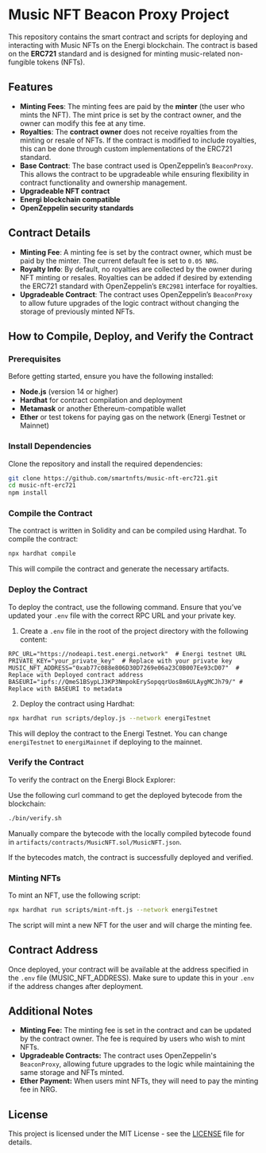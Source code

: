# Music NFT Beacon Proxy Project

This repository contains the smart contract and scripts for deploying and interacting with Music NFTs on the Energi blockchain. The contract is based on the **ERC721** standard and is designed for minting music-related non-fungible tokens (NFTs).

## Features

- **Minting Fees**: The minting fees are paid by the **minter** (the user who mints the NFT). The mint price is set by the contract owner, and the owner can modify this fee at any time.
- **Royalties**: The **contract owner** does not receive royalties from the minting or resale of NFTs. If the contract is modified to include royalties, this can be done through custom implementations of the ERC721 standard.
- **Base Contract**: The base contract used is OpenZeppelin’s `BeaconProxy`. This allows the contract to be upgradeable while ensuring flexibility in contract functionality and ownership management.
- **Upgradeable NFT contract**
- **Energi blockchain compatible**
- **OpenZeppelin security standards**

## Contract Details

- **Minting Fee**: A minting fee is set by the contract owner, which must be paid by the minter. The current default fee is set to `0.05 NRG`.
- **Royalty Info**: By default, no royalties are collected by the owner during NFT minting or resales. Royalties can be added if desired by extending the ERC721 standard with OpenZeppelin’s `ERC2981` interface for royalties.
- **Upgradeable Contract**: The contract uses OpenZeppelin’s `BeaconProxy` to allow future upgrades of the logic contract without changing the storage of previously minted NFTs.

## How to Compile, Deploy, and Verify the Contract

### Prerequisites

Before getting started, ensure you have the following installed:

- **Node.js** (version 14 or higher)
- **Hardhat** for contract compilation and deployment
- **Metamask** or another Ethereum-compatible wallet
- **Ether** or test tokens for paying gas on the network (Energi Testnet or Mainnet)

### Install Dependencies

Clone the repository and install the required dependencies:

```bash
git clone https://github.com/smartnfts/music-nft-erc721.git
cd music-nft-erc721
npm install
```

### Compile the Contract
The contract is written in Solidity and can be compiled using Hardhat. To compile the contract:

```bash
npx hardhat compile
```

This will compile the contract and generate the necessary artifacts.

### Deploy the Contract
To deploy the contract, use the following command. Ensure that you’ve updated your `.env` file with the correct RPC URL and your private key.

1. Create a `.env` file in the root of the project directory with the following content:
```env
RPC_URL="https://nodeapi.test.energi.network"  # Energi testnet URL
PRIVATE_KEY="your_private_key"  # Replace with your private key
MUSIC_NFT_ADDRESS="0xab77c088e806D30D7269e06a23C0B007Ee93cD07"  # Replace with Deployed contract address
BASEURI="ipfs://QmeS1BSypLJ3KP3NmpokErySopqqrUos8m6ULAygMCJh79/" # Replace with BASEURI to metadata
```

2. Deploy the contract using Hardhat:
```bash
npx hardhat run scripts/deploy.js --network energiTestnet
```
This will deploy the contract to the Energi Testnet. You can change `energiTestnet` to `energiMainnet` if deploying to the mainnet.

### Verify the Contract
To verify the contract on the Energi Block Explorer:

Use the following curl command to get the deployed bytecode from the blockchain:
```bash
./bin/verify.sh
```

Manually compare the bytecode with the locally compiled bytecode found in `artifacts/contracts/MusicNFT.sol/MusicNFT.json`.

If the bytecodes match, the contract is successfully deployed and verified.

### Minting NFTs
To mint an NFT, use the following script:

```bash
npx hardhat run scripts/mint-nft.js --network energiTestnet
```
The script will mint a new NFT for the user and will charge the minting fee.

## Contract Address
Once deployed, your contract will be available at the address specified in the `.env` file (MUSIC_NFT_ADDRESS). Make sure to update this in your `.env` if the address changes after deployment.

## Additional Notes
- **Minting Fee:** The minting fee is set in the contract and can be updated by the contract owner. The fee is required by users who wish to mint NFTs.
- **Upgradeable Contracts:** The contract uses OpenZeppelin's `BeaconProxy`, allowing future upgrades to the logic while maintaining the same storage and NFTs minted.
- **Ether Payment:** When users mint NFTs, they will need to pay the minting fee in NRG.

## License
This project is licensed under the MIT License - see the [LICENSE](./LICENSE.txt) file for details.
